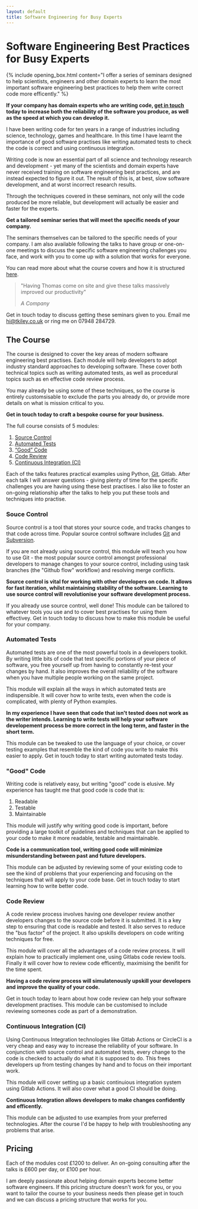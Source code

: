 ```yaml
---
layout: default
title: Software Engineering for Busy Experts
---
```

# Software Engineering Best Practices for Busy Experts

{% include opening_box.html content="I offer a series of seminars designed to help scientists, engineers and other domain experts to learn the most important software engineering best practices to help them write correct code more efficently." %}

**If your company has domain experts who are writing code, [get in touch](mailto:hi@tkiley.co.uk) today to increase both the reliability of the software you produce, as well as the speed at which you can develop it.**

I have been writing code for ten years in a range of industries including science, technology, games and healthcare. In this time I have learnt the importance of good software practises like writing automated tests to check the code is correct and using continuous integration.

Writing code is now an essential part of all science and technology research and development - yet many of the scientists and domain experts have never received training on software engineering best practices, and are instead expected to figure it out. The result of this is, at best, slow software development, and at worst incorrect research results.

Through the techniques covered in these seminars, not only will the code produced be more reliable, but development will actually be easier and faster for the experts.

**Get a tailored seminar series that will meet the specific needs of your company.**

The seminars themselves can be tailored to the specific needs of your company. I am also available following the talks to have group or one-on-one meetings to discuss the specific software engineering challenges you face, and work with you to come up with a solution that works for everyone.

You can read more about what the course covers and how it is structured [here](#the-course).

> "Having Thomas come on site and give these talks massively improved our productivity"
>
> *A Company*

Get in touch today to discuss getting these seminars given to you. Email me [hi@tkiley.co.uk](mailto:hi@tkiley.co.uk) or ring me on 07948 284729.

## The Course

The course is designed to cover the key areas of modern software engineering best practises. Each module will help developers to adopt industry standard approaches to developing software. These cover both technical topics such as writing automated tests, as well as procedural topics such as en effective code review process.

You may already be using some of these techniques, so the course is entirely customsisable to exclude the parts you already do, or provide more details on what is mission critical to you.

**Get in touch today to craft a bespoke course for your business.**

The full course consists of 5 modules:

 1. [Source Control](#source-control)
 2. [Automated Tests](#automated-tests)
 3. [“Good” Code](#good-code)
 4. [Code Review](#code-review)
 5. [Continuous Integration (CI)](#continuous-integration-ci)

 Each of the talks features practical examples using Python, [Git](https://git-scm.com/), Gitlab. After each talk I will answer questions - giving plenty of time for the specific challenges you are having using these best practises. I also like to foster an on-going relationship after the talks to help you put these tools and techniques into practise.

### Souce Control

Source control is a tool that stores your source code, and tracks changes to that code across time. Popular source control software includes [Git](https://git-scm.com/) and [Subversion](https://subversion.apache.org/).

If you are not already using source control, this module will teach you how to use Git - the most popular source control amongst professional developers to manage changes to your source control, including using task branches (the "Github flow" workflow) and resolving merge conflicts.

**Source control is vital for working with other developers on code. It allows for fast iteration, whilst maintaining stability of the software. Learning to use source control will revolutionise your software development process.**

If you already use source control, well done! This module can be tailored to whatever tools you use and to cover best practises for using them effectivey. Get in touch today to discuss how to make this module be useful for your company.

### Automated Tests

Automated tests are one of the most powerful tools in a developers toolkit. By writing little bits of code that test specific portions of your piece of software, you free yourself up from having to constantly re-test your changes by hand. It also improves the overall reliability of the software when you have multiple people working on the same project.

This module will explain all the ways in which automated tests are indispensible. It will cover how to write tests, even when the code is complicated, with plenty of Python examples.

**In my experience I have seen that code that isn't tested does not work as the writer intends. Learning to write tests will help your software developement process be more correct in the long term, and faster in the short term.**

This module can be tweaked to use the language of your choice, or cover testing examples that resemble the kind of code you write to make this easier to apply. Get in touch today to start writing automated tests today.

### "Good" Code

Writing code is relatively easy, but writing "good" code is elusive. My experience has taught me that good code is code that is:

1. Readable
2. Testable
3. Maintainable

This module will justify why writing good code is important, before providing a large toolkit of guidelines and techniques that can be applied to your code to make it more readable, testable and maintainable.

**Code is a communication tool, writing good code will minimize misunderstanding between past and future developers.**

This module can be adjusted by reviewing some of your existing code to see the kind of problems that your experiencing and focusing on the techniques that will apply to your code base. Get in touch today to start learning how to write better code.

### Code Review

A code review process involves having one developer review another developers changes to the source code before it is submitted. It is a key step to ensuring that code is readable and tested. It also serves to reduce the "bus factor" of the project. It also upskills developers on code writing techniques for free.

This module will cover all the advantages of a code review process. It will explain how to practically implement one, using Gitlabs code review tools. Finally it will cover how to review code efficently, maximising the benifit for the time spent.

**Having a code review process will simulatenously upskill your developers and improve the quality of your code.**

Get in touch today to learn about how code review can help your software development practises. This module can be customised to include reviewing someones code as part of a demonstration.

### Continuous Integration (CI)

Using Continuous Integration technologies like Gitlab Actions or CircleCI is a very cheap and easy way to increase the reliability of your software. In conjunction with source control and automated tests, every change to the code is checked to actually do what it is supposed to do. This frees developers up from testing changes by hand and to focus on their important work.

This module will cover setting up a basic continuious integration system using Gitlab Actions. It will also cover what a good CI should be doing.

**Continuous Integration allows developers to make changes confidently and efficently.**

This module can be adjusted to use examples from your preferred technologies. After the course I'd be happy to help with troubleshooting any problems that arise.


## Pricing

Each of the modules cost £1200 to deliver. An on-going consulting after the talks is £600 per day, or £100 per hour.

I am deeply passionate about helping domain experts become better software engineers. If this pricing structure doesn't work for you, or you want to tailor the course to your business needs then please get in touch and we can discuss a pricing structure that works for you.